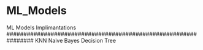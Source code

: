 # ML_Models
ML Models Implimantations
################################################################
KNN
Naive Bayes
Decision Tree